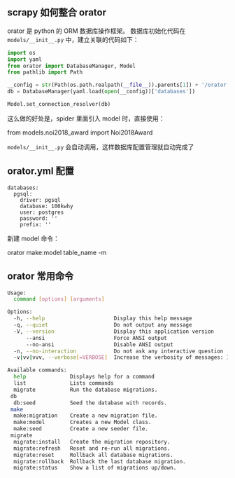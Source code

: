 ## scrapy 如何整合 orator

orator 是 python 的 ORM 数据库操作框架。
数据库初始化代码在 `models/__init__.py` 中，建立关联的代码如下：

```py
import os
import yaml
from orator import DatabaseManager, Model
from pathlib import Path

__config = str(Path(os.path.realpath(__file__)).parents[1]) + '/orator.yml'
db = DatabaseManager(yaml.load(open(__config))['databases'])

Model.set_connection_resolver(db)
```

这么做的好处是，spider 里面引入 model 时，直接使用：

  from models.noi2018_award import Noi2018Award

`models/__init__.py` 会自动调用，这样数据库配置管理就自动完成了

## orator.yml 配置

```
databases:
  pgsql:
    driver: pgsql
    database: 100kwhy
    user: postgres
    password: ''
    prefix: ''
```

新建 model 命令：

  orator make:model table_name -m

## orator 常用命令

```sh
Usage:
  command [options] [arguments]

Options:
  -h, --help                      Display this help message
  -q, --quiet                     Do not output any message
  -V, --version                   Display this application version
      --ansi                      Force ANSI output
      --no-ansi                   Disable ANSI output
  -n, --no-interaction            Do not ask any interactive question
  -v|vv|vvv, --verbose[=VERBOSE]  Increase the verbosity of messages: 1 for normal output, 2 for more verbose output and 3 for debug

Available commands:
  help              Displays help for a command
  list              Lists commands
  migrate           Run the database migrations.
 db
  db:seed           Seed the database with records.
 make
  make:migration    Create a new migration file.
  make:model        Creates a new Model class.
  make:seed         Create a new seeder file.
 migrate
  migrate:install   Create the migration repository.
  migrate:refresh   Reset and re-run all migrations.
  migrate:reset     Rollback all database migrations.
  migrate:rollback  Rollback the last database migration.
  migrate:status    Show a list of migrations up/down.
```